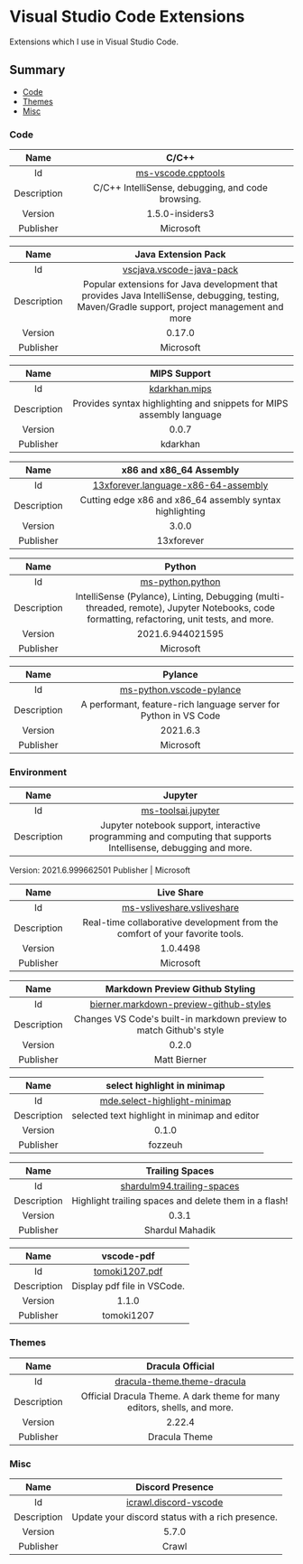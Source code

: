 # Visual Studio Code Extensions
Extensions which I use in Visual Studio Code.

## Summary
* [Code](#Code)
* [Themes](#Themes)
* [Misc](#Misc)



### Code

Name | C/C++
:---: | :---:
Id | [ms-vscode.cpptools](https://marketplace.visualstudio.com/items?itemName=ms-vscode.cpptools)
Description | C/C++ IntelliSense, debugging, and code browsing.
Version | 1.5.0-insiders3
Publisher | Microsoft

Name | Java Extension Pack
:---: | :---:
Id | [vscjava.vscode-java-pack](https://marketplace.visualstudio.com/items?itemName=vscjava.vscode-java-pack)
Description | Popular extensions for Java development that provides Java IntelliSense, debugging, testing, Maven/Gradle support, project management and more
Version | 0.17.0
Publisher | Microsoft

Name | MIPS Support
:---: | :---:
Id | [kdarkhan.mips](https://marketplace.visualstudio.com/items?itemName=kdarkhan.mips)
Description | Provides syntax highlighting and snippets for MIPS assembly language
Version | 0.0.7
Publisher | kdarkhan

Name | x86 and x86_64 Assembly
:---: | :---:
Id | [13xforever.language-x86-64-assembly](https://marketplace.visualstudio.com/items?itemName=13xforever.language-x86-64-assembly)
Description | Cutting edge x86 and x86_64 assembly syntax highlighting
Version | 3.0.0
Publisher | 13xforever

Name | Python
:---: | :---:
Id | [ms-python.python](https://marketplace.visualstudio.com/items?itemName=ms-python.python)
Description | IntelliSense (Pylance), Linting, Debugging (multi-threaded, remote), Jupyter Notebooks, code formatting, refactoring, unit tests, and more.
Version | 2021.6.944021595
Publisher | Microsoft

Name | Pylance
:---: | :---:
Id | [ms-python.vscode-pylance](https://marketplace.visualstudio.com/items?itemName=ms-python.vscode-pylance)
Description | A performant, feature-rich language server for Python in VS Code
Version | 2021.6.3
Publisher | Microsoft

### Environment

Name | Jupyter
:---: | :---:
Id | [ms-toolsai.jupyter](https://marketplace.visualstudio.com/items?itemName=ms-toolsai.jupyter)
Description | Jupyter notebook support, interactive programming and computing that supports Intellisense, debugging and more.
Version: 2021.6.999662501
Publisher | Microsoft

Name | Live Share
:---: | :---:
Id | [ms-vsliveshare.vsliveshare](https://marketplace.visualstudio.com/items?itemName=MS-vsliveshare.vsliveshare)
Description | Real-time collaborative development from the comfort of your favorite tools.
Version | 1.0.4498
Publisher | Microsoft

Name | Markdown Preview Github Styling
:---: | :---:
Id | [bierner.markdown-preview-github-styles](https://marketplace.visualstudio.com/items?itemName=bierner.markdown-preview-github-styles)
Description | Changes VS Code's built-in markdown preview to match Github's style
Version | 0.2.0
Publisher | Matt Bierner

Name | select highlight in minimap
:---: | :---:
Id | [mde.select-highlight-minimap](https://marketplace.visualstudio.com/items?itemName=mde.select-highlight-minimap)
Description | selected text highlight in minimap and editor
Version | 0.1.0
Publisher | fozzeuh

Name | Trailing Spaces
:---: | :---:
Id | [shardulm94.trailing-spaces](https://marketplace.visualstudio.com/items?itemName=shardulm94.trailing-spaces)
Description | Highlight trailing spaces and delete them in a flash!
Version | 0.3.1
Publisher | Shardul Mahadik

Name | vscode-pdf
:---: | :---:
Id | [tomoki1207.pdf](https://marketplace.visualstudio.com/items?itemName=tomoki1207.pdf)
Description | Display pdf file in VSCode.
Version | 1.1.0
Publisher | tomoki1207

### Themes

Name | Dracula Official
:---: | :---:
Id | [dracula-theme.theme-dracula](https://marketplace.visualstudio.com/items?itemName=dracula-theme.theme-dracula)
Description | Official Dracula Theme. A dark theme for many editors, shells, and more.
Version | 2.22.4
Publisher | Dracula Theme

### Misc

Name | Discord Presence
:---: | :---:
Id | [icrawl.discord-vscode](https://marketplace.visualstudio.com/items?itemName=icrawl.discord-vscode)
Description | Update your discord status with a rich presence.
Version | 5.7.0
Publisher | Crawl
